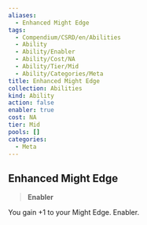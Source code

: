 ```yaml
---
aliases:
  - Enhanced Might Edge
tags:
  - Compendium/CSRD/en/Abilities
  - Ability
  - Ability/Enabler
  - Ability/Cost/NA
  - Ability/Tier/Mid
  - Ability/Categories/Meta
title: Enhanced Might Edge
collection: Abilities
kind: Ability
action: false
enabler: true
cost: NA
tier: Mid
pools: []
categories:
  - Meta
---
```

## Enhanced Might Edge    
>**Enabler**  
    
You gain +1 to your Might Edge. Enabler.